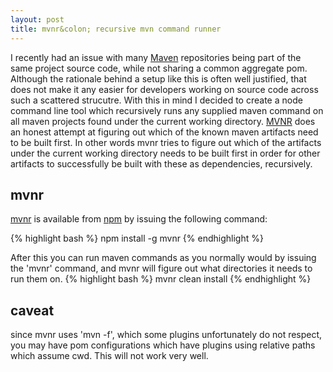 ```yaml
---
layout: post
title: mvnr&colon; recursive mvn command runner
---
```


I recently had an issue with many [Maven](http://maven.apache.org/) repositories being part of the same project source code, while not sharing a common aggregate pom. Although the rationale behind a setup like this is often well justified, that does not make it any easier for developers working on source code across such a scattered strucutre. With this in mind I decided to create a node command line tool which recursively runs any supplied maven command on all maven projects found under the current working directory. [MVNR](http://kenglxn.github.io/mvnr/) does an honest attempt at figuring out which of the known maven artifacts need to be built first. In other words mvnr tries to figure out which of the artifacts under the current working directory needs to be built first in order for other artifacts to successfully be built with these as dependencies, recursively.

mvnr
----

[mvnr](http://kenglxn.github.io/mvnr/) is available from [npm](https://npmjs.org/package/mvnr) by issuing the following command:

{% highlight bash %}
npm install -g mvnr
{% endhighlight %}

After this you can run maven commands as you normally would by issuing the 'mvnr' command, and mvnr will figure out what directories it needs to run them on.
{% highlight bash %}
mvnr clean install
{% endhighlight %}

caveat
------

since mvnr uses 'mvn -f', which some plugins unfortunately do not respect, you may have pom configurations which have plugins using relative paths which assume cwd. This will not work very well.
